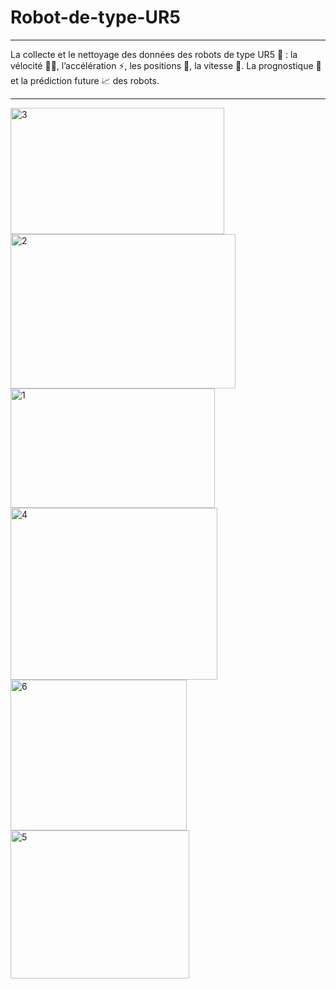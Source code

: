 # Robot-de-type-UR5
---
La collecte et le nettoyage des données des robots de type UR5 🤖 : la vélocité 🏃‍♂️, l’accélération ⚡, les positions 📍, la vitesse 🚀. La prognostique 🔮 et la prédiction future 📈 des robots.

---


<img width="342" height="202" alt="3" src="https://github.com/user-attachments/assets/ecac43b3-d217-4fd5-b1ba-3919152dd997" />
<img width="360" height="247" alt="2" src="https://github.com/user-attachments/assets/0aa0b8a6-4d7b-4afc-920c-6b65cd80024e" />
<img width="327" height="191" alt="1" src="https://github.com/user-attachments/assets/c6fc5e35-81d2-4dcd-96be-d443c48b1d7e" />
<img width="331" height="275" alt="4" src="https://github.com/user-attachments/assets/720e0dcc-ea84-4b98-92a3-0cf248bd26ca" />
<img width="282" height="241" alt="6" src="https://github.com/user-attachments/assets/bbbf8acc-6689-4d5b-953d-18276c09c0dd" />
<img width="286" height="237" alt="5" src="https://github.com/user-attachments/assets/1d9615b1-727a-4f83-8bf8-93a708edeed7" />
